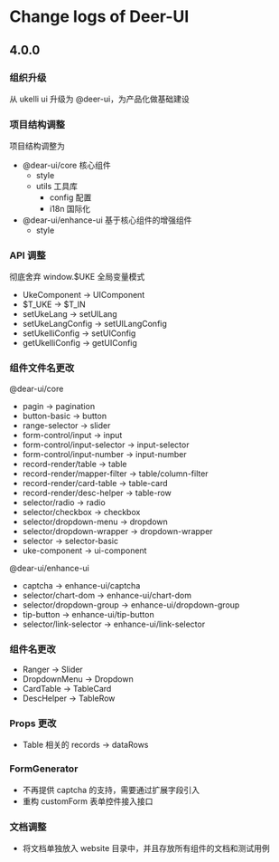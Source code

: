 # Change logs of Deer-UI

## 4.0.0

### 组织升级

从 ukelli ui 升级为 @deer-ui，为产品化做基础建设

### 项目结构调整

项目结构调整为

- @dear-ui/core 核心组件
  - style
  - utils 工具库
    - config 配置
    - i18n 国际化
- @dear-ui/enhance-ui 基于核心组件的增强组件
  - style

### API 调整

彻底舍弃 window.$UKE 全局变量模式

- UkeComponent -> UIComponent
- $T_UKE -> $T_IN
- setUkeLang -> setUILang
- setUkeLangConfig -> setUILangConfig
- setUkelliConfig -> setUIConfig
- getUkelliConfig -> getUIConfig

### 组件文件名更改

@dear-ui/core

- pagin -> pagination
- button-basic -> button
- range-selector -> slider
- form-control/input -> input
- form-control/input-selector -> input-selector
- form-control/input-number -> input-number
- record-render/table -> table
- record-render/mapper-filter -> table/column-filter
- record-render/card-table -> table-card
- record-render/desc-helper -> table-row
- selector/radio -> radio
- selector/checkbox -> checkbox
- selector/dropdown-menu -> dropdown
- selector/dropdown-wrapper -> dropdown-wrapper
- selector -> selector-basic
- uke-component -> ui-component

@dear-ui/enhance-ui

- captcha -> enhance-ui/captcha
- selector/chart-dom -> enhance-ui/chart-dom
- selector/dropdown-group -> enhance-ui/dropdown-group
- tip-button -> enhance-ui/tip-button
- selector/link-selector -> enhance-ui/link-selector

### 组件名更改

- Ranger -> Slider
- DropdownMenu -> Dropdown
- CardTable -> TableCard
- DescHelper -> TableRow

### Props 更改

- Table 相关的 records -> dataRows

### FormGenerator

- 不再提供 captcha 的支持，需要通过扩展字段引入
- 重构 customForm 表单控件接入接口

### 文档调整

- 将文档单独放入 website 目录中，并且存放所有组件的文档和测试用例
